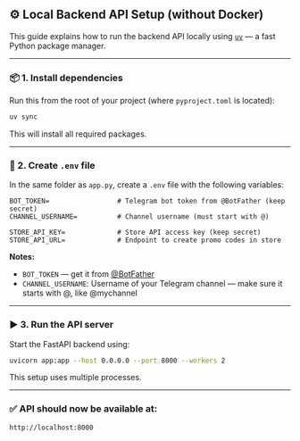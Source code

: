## ⚙️ Local Backend API Setup (without Docker)

This guide explains how to run the backend API locally using [`uv`](https://docs.astral.sh/uv/getting-started/installation/) — a fast Python package manager.


---

### 📦 1. Install dependencies

Run this from the root of your project (where `pyproject.toml` is located):

```bash
uv sync
```

This will install all required packages.

---

### 🔐 2. Create `.env` file

In the same folder as `app.py`, create a `.env` file with the following variables:

```env
BOT_TOKEN=                 # Telegram bot token from @BotFather (keep secret)
CHANNEL_USERNAME=          # Channel username (must start with @)

STORE_API_KEY=             # Store API access key (keep secret)
STORE_API_URL=             # Endpoint to create promo codes in store
```

**Notes:**
- `BOT_TOKEN` — get it from [@BotFather](https://t.me/BotFather)
- `CHANNEL_USERNAME`: Username of your Telegram channel — make sure it starts with @, like @mychannel

---

### ▶️ 3. Run the API server

Start the FastAPI backend using:


```bash
uvicorn app:app --host 0.0.0.0 --port 8000 --workers 2
```

This setup uses multiple processes.

---

### ✅ API should now be available at:

```
http://localhost:8000
```
